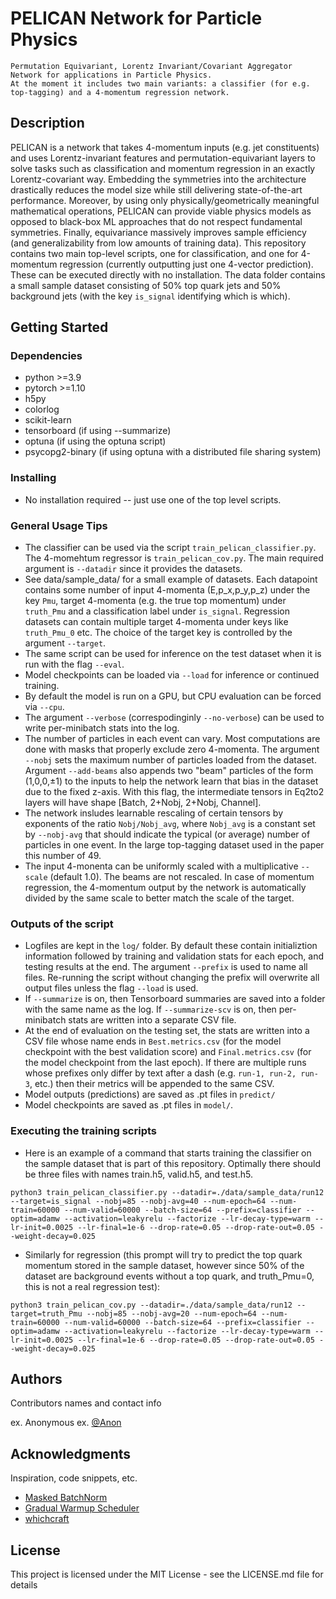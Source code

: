 # PELICAN Network for Particle Physics

    Permutation Equivariant, Lorentz Invariant/Covariant Aggregator Network for applications in Particle Physics.
    At the moment it includes two main variants: a classifier (for e.g. top-tagging) and a 4-momentum regression network. 

## Description

PELICAN is a network that takes 4-momentum inputs (e.g. jet constituents) and uses Lorentz-invariant features and permutation-equivariant layers to solve tasks such as classification and momentum regression in an exactly Lorentz-covariant way. Embedding the symmetries into the architecture drastically reduces the model size while still delivering state-of-the-art performance. Moreover, by using only physically/geometrically meaningful mathematical operations, PELICAN can provide viable physics models as opposed to black-box ML approaches that do not respect fundamental symmetries. Finally, equivariance massively improves sample efficiency (and generalizability from low amounts of training data). This repository contains two main top-level scripts, one for classification, and one for 4-momentum regression (currently outputting just one 4-vector prediction). These can be executed directly with no installation. The data folder contains a small sample dataset consisting of 50% top quark jets and 50% background jets (with the key `is_signal` identifying which is which).

## Getting Started

### Dependencies

* python >=3.9
* pytorch >=1.10
* h5py
* colorlog
* scikit-learn
* tensorboard (if using --summarize)
* optuna (if using the optuna script)
* psycopg2-binary (if using optuna with a distributed file sharing system)

### Installing

* No installation required -- just use one of the top level scripts.

### General Usage Tips

* The classifier can be used via the script `train_pelican_classifier.py`. The 4-momehtum regressor is `train_pelican_cov.py`. 
    The main required argument is `--datadir` since it provides the datasets. 
* See data/sample_data/ for a small example of datasets. Each datapoint contains some number of input 4-momenta (E,p_x,p_y,p_z) under the key `Pmu`, 
    target 4-momenta (e.g. the true top momentum) under `truth_Pmu` and a classification label under `is_signal`. Regression datasets can contain multiple target 4-momenta under keys
    like `truth_Pmu_0` etc. The choice of the target key is controlled by the argument `--target`.
* The same script can be used for inference on the test dataset when it is run with the flag `--eval`. 
* Model checkpoints can be loaded via `--load` for inference or continued training. 
* By default the model is run on a GPU, but CPU evaluation can be forced via `--cpu`.
* The argument `--verbose` (correspodinginly `--no-verbose`) can be used to write per-minibatch stats into the log.
* The number of particles in each event can vary. Most computations are done with masks that properly exclude zero 4-momenta. The argument `--nobj` sets the maximum number of particles loaded from the dataset. Argument `--add-beams` also appends two "beam" particles of the form (1,0,0,±1) to the inputs to help the network learn that bias in the dataset due to the fixed z-axis. With this flag, the intermediate tensors in Eq2to2 layers will have shape [Batch, 2+Nobj, 2+Nobj, Channel].
* The network insludes learnable rescaling of certain tensors by exponents of the ratio `Nobj/Nobj_avg`, where `Nobj_avg` is a constant set by `--nobj-avg` that should indicate the typical (or average) number of particles in one event. In the large top-tagging dataset used in the paper this number of 49.
* The input 4-monenta can be uniformly scaled with a multiplicative `--scale` (default 1.0). The beams are not rescaled.
    In case of momentum regression, the 4-momentum output by the network is automatically divided by the same scale to better match the scale of the target.

### Outputs of the script

* Logfiles are kept in the `log/` folder. By default these contain initializtion information followed by training and validation stats for each epoch, and testing results at the end. The argument `--prefix` is used to name all files. Re-running the script without changing the prefix will overwrite all output files unless the flag `--load` is used.
* If `--summarize` is on, then Tensorboard summaries are saved into a folder with the same name as the log. If `--summarize-scv` is on, then per-minibatch stats are written into a separate CSV file.
* At the end of evaluation on the testing set, the stats are written into a CSV file whose name ends in `Best.metrics.csv` (for the model checkpoint with the best validation score) and `Final.metrics.csv` (for the model checkpoint from the last epoch). If there are multiple runs whose prefixes only differ by text after a dash (e.g. `run-1, run-2, run-3`, etc.) then their metrics will be appended to the same CSV.
* Model outputs (predictions) are saved as .pt files in `predict/`
* Model checkpoints are saved as .pt files in `model/`.

### Executing the training scripts

* Here is an example of a command that starts training the classifier on the sample dataset that is part of this repository. Optimally there should be three files with names train.h5, valid.h5, and test.h5.
```
python3 train_pelican_classifier.py --datadir=./data/sample_data/run12 --target=is_signal --nobj=85 --nobj-avg=40 --num-epoch=64 --num-train=60000 --num-valid=60000 --batch-size=64 --prefix=classifier --optim=adamw --activation=leakyrelu --factorize --lr-decay-type=warm --lr-init=0.0025 --lr-final=1e-6 --drop-rate=0.05 --drop-rate-out=0.05 --weight-decay=0.025
```
* Similarly for regression (this prompt will try to predict the top quark momentum stored in the sample dataset, however since 50% of the dataset are background events without a top quark, and truth_Pmu=0, this is not a real regression test):
```
python3 train_pelican_cov.py --datadir=./data/sample_data/run12 --target=truth_Pmu --nobj=85 --nobj-avg=20 --num-epoch=64 --num-train=60000 --num-valid=60000 --batch-size=64 --prefix=classifier --optim=adamw --activation=leakyrelu --factorize --lr-decay-type=warm --lr-init=0.0025 --lr-final=1e-6 --drop-rate=0.05 --drop-rate-out=0.05 --weight-decay=0.025
```


## Authors

Contributors names and contact info

ex. Anonymous
ex. [@Anon](https://anon.anon/anon)


## Acknowledgments

Inspiration, code snippets, etc.
* [Masked BatchNorm](https://github.com/ptrblck/pytorch_misc/blob/20e8ea93bd458b88f921a87e2d4001a4eb753a02/batch_norm_manual.py)
* [Gradual Warmup Scheduler](https://github.com/ildoonet/pytorch-gradual-warmup-lr/blob/master/warmup_scheduler/scheduler.py)
* [whichcraft](https://github.com/cookiecutter/whichcraft)

## License

This project is licensed under the MIT License - see the LICENSE.md file for details

